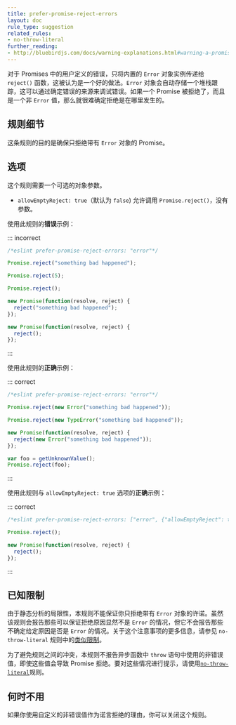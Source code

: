 ```yaml
---
title: prefer-promise-reject-errors
layout: doc
rule_type: suggestion
related_rules:
- no-throw-literal
further_reading:
- http://bluebirdjs.com/docs/warning-explanations.html#warning-a-promise-was-rejected-with-a-non-error
---
```


对于 Promises 中的用户定义的错误，只将内置的 `Error` 对象实例传递给 `reject()` 函数，这被认为是一个好的做法。`Error` 对象会自动存储一个堆栈跟踪，这可以通过确定错误的来源来调试错误。如果一个 Promise 被拒绝了，而且是一个非 `Error` 值，那么就很难确定拒绝是在哪里发生的。

## 规则细节

这条规则的目的是确保只拒绝带有 `Error` 对象的 Promise。

## 选项

这个规则需要一个可选的对象参数。

* `allowEmptyReject: true`（默认为 `false`) 允许调用 `Promise.reject()`，没有参数。

使用此规则的**错误**示例：

::: incorrect

```js
/*eslint prefer-promise-reject-errors: "error"*/

Promise.reject("something bad happened");

Promise.reject(5);

Promise.reject();

new Promise(function(resolve, reject) {
  reject("something bad happened");
});

new Promise(function(resolve, reject) {
  reject();
});

```

:::

使用此规则的**正确**示例：

::: correct

```js
/*eslint prefer-promise-reject-errors: "error"*/

Promise.reject(new Error("something bad happened"));

Promise.reject(new TypeError("something bad happened"));

new Promise(function(resolve, reject) {
  reject(new Error("something bad happened"));
});

var foo = getUnknownValue();
Promise.reject(foo);
```

:::

使用此规则与 `allowEmptyReject: true` 选项的**正确**示例：

::: correct

```js
/*eslint prefer-promise-reject-errors: ["error", {"allowEmptyReject": true}]*/

Promise.reject();

new Promise(function(resolve, reject) {
  reject();
});
```

:::

## 已知限制

由于静态分析的局限性，本规则不能保证你只拒绝带有 `Error` 对象的许诺。虽然该规则会报告那些可以保证拒绝原因显然不是 `Error` 的情况，但它不会报告那些不确定给定原因是否是 `Error` 的情况。关于这个注意事项的更多信息，请参见 `no-throw-literal` 规则中的[类似限制](no-throw-literal#known-limitations)。

为了避免规则之间的冲突，本规则不报告异步函数中 `throw` 语句中使用的非错误值，即使这些值会导致 Promise 拒绝。要对这些情况进行提示，请使用[`no-throw-literal`](no-throw-literal)规则。

## 何时不用

如果你使用自定义的非错误值作为诺言拒绝的理由，你可以关闭这个规则。
